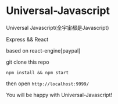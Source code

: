 # Universal-Javascript
Universal Javascript(全宇宙都是Javascript)

Express && React

based on react-engine[paypal]

git clone this repo

`npm install && npm start`

then open `http://localhost:9999/`

You will be happy with Universal-Javascript!
